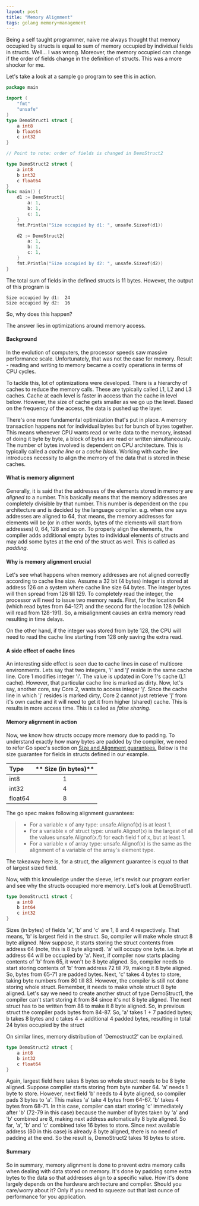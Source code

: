 ```yaml
---
layout: post
title: "Memory Alignment"
tags: golang memory+management
---
```


Being a self taught programmer, naive me always thought that memory occupied by structs is equal to sum of memory occupied by individual fields in structs. Well... I was wrong. Moreover, the memory occupied can change if the order of fields change in the definition of structs. This was a more shocker for me.

Let's take a look at a sample go program to see this in action.
``` go
package main

import (
	"fmt"
	"unsafe"
)
type DemoStruct1 struct {
	a int8
	b float64
	c int32
}

// Point to note: order of fields is changed in DemoStruct2

type DemoStruct2 struct {
	a int8
	b int32
	c float64
}
func main() {
	d1 := DemoStruct1{
		a: 1,
		b: 1,
		c: 1,
	}
	fmt.Println("Size occupied by d1: ", unsafe.Sizeof(d1))

	d2 := DemoStruct2{
		a: 1,
		b: 1,
		c: 1,
	}
	fmt.Println("Size occupied by d2: ", unsafe.Sizeof(d2))
}
```
The total sum of fields in the defined structs is 11 bytes. However, the output of this program is
```
Size occupied by d1:  24
Size occupied by d2:  16
```
So, why does this happen?

The answer lies in optimizations around memory access.

#### Background

In the evolution of computers, the processor speeds saw massive performance scale. Unfortunately, that was not the case for memory. Result - reading and writing to memory became a costly operations in terms of CPU cycles.

To tackle this, lot of optimizations were developed. There is a hierarchy of caches to reduce the memory calls. These are typically called L1, L2 and L3 caches. Cache at each level is faster in access than the cache in level below. However, the size of cache gets smaller as we go up the level. Based on the frequency of the access, the data is pushed up the layer.

There's one more fundamental optimization that's put in place. A memory transaction happens not for individual bytes but for bunch of bytes together. This means whenever CPU wants read or write data to the memory, instead of doing it byte by byte, a block of bytes are read or written simultaneously. The number of bytes involved is dependent on CPU architecture. This is typically called a *cache line* or a *cache block*. Working with cache line introduces necessity to align the memory of the data that is stored in these caches.

#### What is memory alignment
Generally, it is said that the addresses of the elements stored in memory are *aligned to* a number. This basically means that the memory addresses are completely divisible by that number. This number is dependent on the cpu architecture and is decided by the language compiler. e.g. when one says addresses are aligned to 64, that means, the memory addresses for elements will be (or in other words, bytes of the elements will start from addresses) 0, 64, 128 and so on. To properly align the elements, the compiler adds additional empty bytes to individual elements of structs and may add some bytes at the end of the struct as well. This is called as *padding*.

#### Why is memory alignment crucial
Let's see what happens when memory addresses are not aligned correctly according to cache line size. Assume a 32 bit (4 bytes) integer is stored at address 126 on a system where cache line size 64 bytes. The integer bytes will then spread from 126 till 129. To completely read the integer, the processor will need to issue two memory reads. First, for the location 64 (which read bytes from 64-127) and the second for the location 128 (which will read from 128-191). So, a misalignment causes an extra memory read resulting in time delays.

On the other hand, if the integer was stored from byte 128, the CPU will need to read the cache line starting from 128 only saving the extra read.

#### A side effect of cache lines
An interesting side effect is seen due to cache lines in case of multicore environments. Lets say that two integers, 'i' and 'j' reside in the same cache line.
Core 1 modifies integer 'i'. The value is updated in Core 1's cache (L1 cache). However, that particular cache line is marked as dirty. Now, let's say, another core, say Core 2, wants to access integer 'j'. Since the cache line in which 'j' resides is marked dirty, Core 2 cannot just retrieve 'j' from it's own cache and it will need to get it from higher (shared) cache. This is results in more access time. This is called as *false sharing*.

#### Memory alignment in action
Now, we know how structs occupy more memory due to padding. To understand exactly how many bytes are padded by the compiler, we need to refer Go spec's section on [Size and Alignment guarantees.](https://go.dev/ref/spec#Size_and_alignment_guarantees) Below is the size guarantee for fields in structs defined in our example.

| **Type**       |** Size (in bytes)**|
| :------------- | :-------------:    |
| int8           | 1                  |
| int32          | 4                  |
| float64        | 8                  |

The go spec makes following alignment guarantees:
>
> - For a variable x of any type: unsafe.Alignof(x) is at least 1.
> - For a variable x of struct type: unsafe.Alignof(x) is the largest of all the values unsafe.Alignof(x.f) for each field f of x, but at least 1.
> - For a variable x of array type: unsafe.Alignof(x) is the same as the alignment of a variable of the array's element type.

The takeaway here is, for a struct, the alignment guarantee is equal to that of largest sized field.


Now, with this knowledge under the sleeve, let's revisit our program earlier and see why the structs occupied more memory. Let's look at DemoStruct1.
``` go
type DemoStruct1 struct {
	a int8
	b int64
	c int32
}
```
Sizes (in bytes) of fields 'a', 'b' and 'c' are 1, 8 and 4 respectively. That means, 'b' is largest field in the struct. So, compiler will make whole struct 8 byte aligned. Now suppose, it starts storing the struct contents from address 64 (note, this is 8 byte aligned). 'a' will occupy one byte. i.e. byte at address 64 will be occupied by 'a'. Next, if compiler now starts placing contents of 'b' from 65, it won't be 8 byte aligned. So, compiler needs to start storing contents of 'b' from address 72 till 79, making it 8 byte aligned. So, bytes from 65-71 are padded bytes. Next, 'c' takes 4 bytes to store, taking byte numbers from 80 till 83. However, the compiler is still not done storing whole struct. Remember, it needs to make whole struct 8 byte aligned. Let's say we need to create another struct of type DemoStruct1, the compiler can't start storing it from 84 since it's not 8 byte aligned. The next struct has to be written from 88 to make it 8 byte aligned. So, in previous struct the compiler pads bytes from 84-87.
So, 'a' takes 1 + 7 padded bytes; b takes 8 bytes and c takes 4 + additional 4 padded bytes, resulting in total 24 bytes occupied by the struct

On similar lines, memory distribution of 'Demostruct2' can be explained.
``` go
type DemoStruct2 struct {
	a int8
	b int32
	c float64
}
```
Again, largest field here takes 8 bytes so whole struct needs to be 8 byte aligned. Suppose compiler starts storing from byte number 64. 'a' needs 1 byte to store. However, next field 'b' needs to 4 byte aligned, so compiler pads 3 bytes to 'a'.
This makes 'a' take 4 bytes from 64-67. 'b' takes 4 bytes from 68-71. In this case, compiler can start storing 'c' immediately after 'b' (72-79 in this case) because the number of bytes taken by 'a' and 'b' combined are 8, making next address automatically 8 byte aligned. So far, 'a', 'b' and 'c' combined take 16 bytes to store. Since next available address (80 in this case) is already 8 byte aligned, there is no need of padding at the end. So the result is, DemoStruct2 takes 16 bytes to store.

#### Summary

So in summary, memory alignment is done to prevent extra memory calls when dealing with data stored on memory.
It's done by padding some extra bytes to the data so that addresses align to a specific value.
How it's done largely depends on the hardware architecture and compiler. Should you care/worry about it? Only if you need to squeeze out that last ounce of performance for you application.
